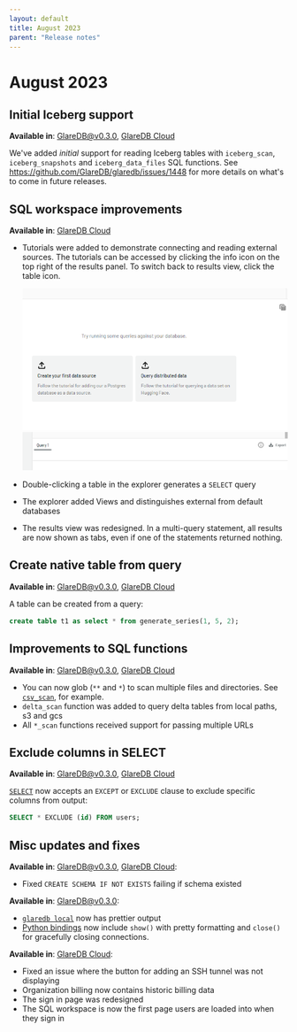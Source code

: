 ```yaml
---
layout: default
title: August 2023
parent: "Release notes"
---
```


# August 2023

## Initial Iceberg support

**Available in**: [GlareDB@v0.3.0], [GlareDB Cloud]

We've added _initial_ support for reading Iceberg tables with `iceberg_scan`,
`iceberg_snapshots` and `iceberg_data_files` SQL functions. See
<https://github.com/GlareDB/glaredb/issues/1448> for more details on what's to
come in future releases.

## SQL workspace improvements

**Available in**: [GlareDB Cloud]

- Tutorials were added to demonstrate connecting and reading external sources.
  The tutorials can be accessed by clicking the info icon on the top right of
  the results panel. To switch back to results view, click the table icon.

  ![tutorials]
  ![tutorial-toggle]

- Double-clicking a table in the explorer generates a `SELECT` query
- The explorer added Views and distinguishes external from default databases
- The results view was redesigned. In a multi-query statement, all results are
  now shown as tabs, even if one of the statements returned nothing.

## Create native table from query

**Available in**: [GlareDB@v0.3.0], [GlareDB Cloud]

A table can be created from a query:

```sql
create table t1 as select * from generate_series(1, 5, 2);
```

## Improvements to SQL functions

**Available in**: [GlareDB@v0.3.0], [GlareDB Cloud]

- You can now glob (`**` and `*`) to scan multiple files and directories. See
  [`csv_scan`], for example.
- `delta_scan` function was added to query delta tables from local paths, s3
  and gcs
- All `*_scan` functions received support for passing multiple URLs

## Exclude columns in SELECT

**Available in**: [GlareDB@v0.3.0], [GlareDB Cloud]

[`SELECT`] now accepts an `EXCEPT` or `EXCLUDE` clause to exclude specific columns
from output:

```sql
SELECT * EXCLUDE (id) FROM users;
```

## Misc updates and fixes

**Available in**: [GlareDB@v0.3.0], [GlareDB Cloud]:

- Fixed `CREATE SCHEMA IF NOT EXISTS` failing if schema existed

**Available in**: [GlareDB@v0.3.0]:

- [`glaredb local`] now has prettier output
- [Python bindings] now include `show()` with pretty formatting and `close()`
  for gracefully closing connections.

**Available in**: [GlareDB Cloud]:

- Fixed an issue where the button for adding an SSH tunnel was not displaying
- Organization billing now contains historic billing data
- The sign in page was redesigned
- The SQL workspace is now the first page users are loaded into when they sign
  in

[GlareDB@v0.3.0]: https://github.com/GlareDB/glaredb/releases/tag/v0.3.0
[GlareDB Cloud]: https://console.glaredb.com/
[tutorials]: /assets/images/tutorials.png
[tutorial-toggle]: /assets/images/tutorial-toggle.png
[`csv_scan`]: /glaredb/sq-functions/csv_scan/
[`SELECT`]: /glaredb/sql-commands/select/
[`glaredb local`]: /glaredb/local/
[Python bindings]: /glaredb/python/
